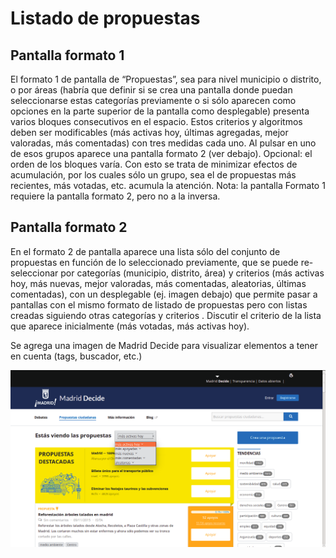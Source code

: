 # Listado de propuestas

## Pantalla formato 1

El formato 1 de pantalla de “Propuestas”, sea para nivel municipio o
distrito, o por áreas (habría que definir si se crea una pantalla donde
puedan seleccionarse estas categorías previamente o si sólo aparecen
como opciones en la parte superior de la pantalla como desplegable)
presenta varios bloques consecutivos en el espacio. Estos criterios y
algoritmos deben ser modificables (más activas hoy, últimas agregadas,
mejor valoradas, más comentadas) con tres medidas cada uno. Al pulsar en
uno de esos grupos aparece una pantalla formato 2 (ver debajo).
Opcional: el orden de los bloques varía. Con esto se trata de minimizar
efectos de acumulación, por los cuales sólo un grupo, sea el de
propuestas más recientes, más votadas, etc. acumula la atención. Nota:
la pantalla Formato 1 requiere la pantalla formato 2, pero no a la
inversa.

## Pantalla formato 2

En el formato 2 de pantalla aparece una lista sólo del conjunto de
propuestas en función de lo seleccionado previamente, que se puede
re-seleccionar por categorías (municipio, distrito, área) y criterios
(más activas hoy, más nuevas, mejor valoradas, más comentadas,
aleatorias, últimas comentadas), con un desplegable (ej. imagen debajo)
que permite pasar a pantallas con el mismo formato de listado de
propuestas pero con listas creadas siguiendo otras categorías y
criterios . Discutir el criterio de la lista que aparece inicialmente
(más votadas, más activas hoy).

Se agrega una imagen de Madrid Decide para visualizar elementos a tener
en cuenta (tags, buscador, etc.)

![](decide01.png)